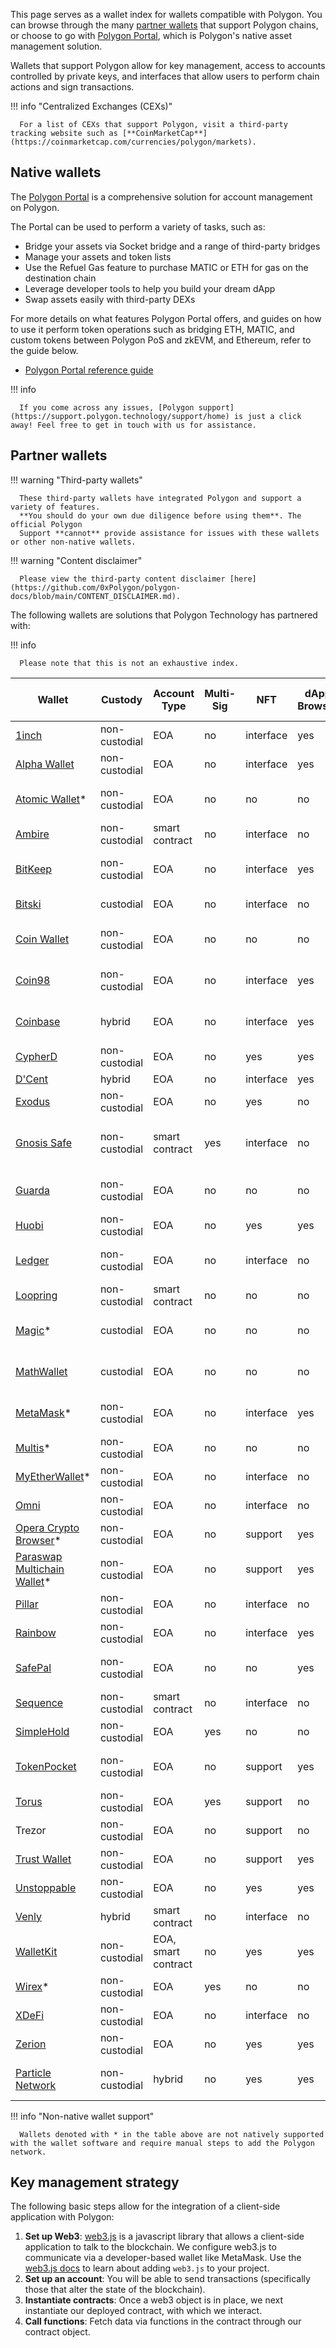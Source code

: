 This page serves as a wallet index for wallets compatible with Polygon. You can browse through the many [partner wallets](#partner-wallets) that support Polygon chains, or choose to go with [Polygon Portal](#native-wallets), which is Polygon's native asset management solution.

Wallets that support Polygon allow for key management, access to accounts controlled by
private keys, and interfaces that allow users to perform chain actions and sign transactions.

!!! info "Centralized Exchanges (CEXs)"

      For a list of CEXs that support Polygon, visit a third-party tracking website such as [**CoinMarketCap**](https://coinmarketcap.com/currencies/polygon/markets).

## Native wallets

The [Polygon Portal](https://portal.polygon.technology) is a comprehensive solution for account management on Polygon.

The Portal can be used to perform a variety of tasks, such as:

- Bridge your assets via Socket bridge and a range of third-party bridges
- Manage your assets and token lists
- Use the Refuel Gas feature to purchase MATIC or ETH for gas on the destination chain
- Leverage developer tools to help you build your dream dApp
- Swap assets easily with third-party DEXs

For more details on what features Polygon Portal offers, and guides on how to use it perform token operations such as bridging ETH, MATIC, and custom tokens between Polygon PoS and zkEVM, and Ethereum, refer to the guide below.

- [Polygon Portal reference guide](../wallets/portal.md)

!!! info

      If you come across any issues, [Polygon support](https://support.polygon.technology/support/home) is just a click away! Feel free to get in touch with us for assistance.

## Partner wallets

!!! warning "Third-party wallets"

      These third-party wallets have integrated Polygon and support a variety of features.
      **You should do your own due diligence before using them**. The official Polygon
      Support **cannot** provide assistance for issues with these wallets or other non-native wallets.

!!! warning "Content disclaimer"

      Please view the third-party content disclaimer [here](https://github.com/0xPolygon/polygon-docs/blob/main/CONTENT_DISCLAIMER.md).

The following wallets are solutions that Polygon Technology has partnered with:

!!! info

      Please note that this is not an exhaustive index.

| Wallet                                                                                               | Custody       | Account Type   | Multi-Sig | NFT       | dApp Browser | Bridge Support | Fiat On-Ramp | Platforms                         |
| ---------------------------------------------------------------------------------------------------- | ------------- | -------------- | --------- | --------- | ------------ | -------------- | ------------ | --------------------------------- |
| [1inch](https://1inch.io/wallet/)                                                                    | non-custodial | EOA            | no        | interface | yes          | yes            | yes          | mobile                            |
| [Alpha Wallet](https://alphawallet.com/)                                                             | non-custodial | EOA            | no        | interface | yes          | yes            | yes          | mobile, api/sdk                   |
| [Atomic Wallet](https://atomicwallet.io/)*                                                           | non-custodial | EOA            | no        | no        | no           | no             | yes          | mobile, desktop, api/sdk          |
| [Ambire](https://www.ambire.com/)                                                                    | non-custodial | smart contract | no        | interface | no           | yes            | yes          | browser                           |
| [BitKeep](https://bitkeep.com/)                                                                      | non-custodial | EOA            | no        | interface | yes          | yes            | yes          | mobile, browser extension         |
| [Bitski](https://www.bitski.com/)                                                                    | custodial     | EOA            | no        | interface | no           | yes            | no           | browser, api/sdk                  |
| [Coin Wallet](https://coin.space/)                                                                   | non-custodial | EOA            | no        | no        | no           | no             | yes          | mobile, browser, desktop          |
| [Coin98](https://coin98.com/wallet)                                                                  | non-custodial | EOA            | no        | interface | yes          | yes            | yes          | mobile, browser, api/sdk          |
| [Coinbase](https://www.coinbase.com/wallet)                                                          | hybrid        | EOA            | no        | interface | yes          | yes            | yes          | mobile, browser, api/sdk          |
| [CypherD](https://cypherd.io/)                                                                       | non-custodial | EOA            | no        | yes       | yes          | yes            | yes          | mobile                            |
| [D'Cent](https://dcentwallet.com/)                                                                   | hybrid        | EOA            | no        | interface | yes          | yes            | no           | mobile                            |
| [Exodus](https://www.exodus.com/)                                                                    | non-custodial | EOA            | no        | yes       | no           | no             | yes          | mobile, desktop                   |
| [Gnosis Safe](https://gnosis-safe.io/)                                                               | non-custodial | smart contract | yes       | interface | no           | no             | no           | mobile, browser, desktop, api/sdk |
| [Guarda](https://guarda.com/)                                                                        | non-custodial | EOA            | no        | no        | no           | yes            | yes          | mobile, browser, desktop          |
| [Huobi](https://www.itoken.com/en)                                                                   | non-custodial | EOA            | no        | yes       | yes          | yes            | no           | mobile                            |
| [Ledger](https://www.ledger.com/)                                                                    | non-custodial | EOA            | no        | interface | no           | no             | yes          | hardware, mobile, desktop         |
| [Loopring](https://loopring.io/#/)                                                                   | non-custodial | smart contract | no        | no        | no           | no             | no           | mobile, api/sdk                   |
| [Magic](https://fortmatic.com/)*                                                                     | custodial     | EOA            | no        | no        | no           |                |              | mobile, browser, api/sdk          |
| [MathWallet](https://mathwallet.org/en-us/)                                                          | custodial     | EOA            | no        | no        | no           | yes            | yes          | mobile, browser, api/sdk          |
| [MetaMask](https://metamask.io/)*                                                                    | non-custodial | EOA            | no        | interface | yes          | no             | no           | mobile, browser, api/sdk          |
| [Multis](https://multis.co/)*                                                                        | non-custodial | EOA            | no        | no        | no           |                | yes          | mobile, desktop                   |
| [MyEtherWallet](https://www.myetherwallet.com/)*                                                     | non-custodial | EOA            | no        | interface | no           |                | yes          | mobile                            |
| [Omni](https://omni.app/)                                                                            | non-custodial | EOA            | no        | interface | no           | yes            |              | mobile, api/sdk                   |
| [Opera Crypto Browser](https://www.opera.com/crypto/next)*                                           | non-custodial | EOA            | no        | support   | yes          |                |              | mobile, browser                   |
| [Paraswap Multichain Wallet](https://apps.apple.com/dz/app/paraswap-multichain-wallet/id1584610690)* | non-custodial | EOA            | no        | support   | yes          |                |              | Apple iOS                         |
| [Pillar](https://www.pillar.fi/)                                                                     | non-custodial | EOA            | no        | interface | no           |                | yes          | mobile                            |
| [Rainbow](https://rainbow.me/)                                                                       | non-custodial | EOA            | no        | interface | yes          |                | no           | mobile, api/sdk                   |
| [SafePal](https://safepal.io/)                                                                       | non-custodial | EOA            | no        | no        | yes          | yes            |              | hardware, mobile, api/sdk         |
| [Sequence](https://sequence.app/auth)                                                                | non-custodial | smart contract | no        | interface | no           |                |              | browser, api/sdk                  |
| [SimpleHold](https://simplehold.io/)                                                                 | non-custodial | EOA            | yes       | no        | no           |                | yes          | mobile, api/sdk                   |
| [TokenPocket](https://www.tokenpocket.pro/en)                                                        | non-custodial | EOA            | no        | support   | yes          | yes            | yes          | mobile, browser, api/sdk          |
| [Torus](https://toruswallet.io/)                                                                     | non-custodial | EOA            | yes       | support   | no           | no             | no           | browser, api/sdk                  |
| Trezor                                                                                               | non-custodial | EOA            | no        | support   | no           |                |              | hardware, mobile                  |
| [Trust Wallet](https://trustwallet.com/)                                                             | non-custodial | EOA            | no        | support   | yes          |                | yes          | mobile                            |
| [Unstoppable](https://unstoppable.money/)                                                            | non-custodial | EOA            | no        | yes       | yes          |                | no           | mobile, api/sdk                   |
| [Venly](https://www.venly.io/)                                                                       | hybrid        | smart contract | no        | interface | no           |                |              | browser, api/sdk                  |
| [WalletKit](https://walletkit.com)                                                                   | non-custodial | EOA, smart contract            | no        | yes       | yes          |        yes        | no           | browser, mobile, api/sdk                   |
| [Wirex](https://wirexapp.com/en/wirex-wallet)*                                                       | non-custodial | EOA            | yes       | no        | no           |                |              | mobile                            |
| [XDeFi](https://www.xdefi.io/)                                                                       | non-custodial | EOA            | no        | interface | no           | no             | no           | browser                           |
| [Zerion](https://zerion.io/)                                                                         | non-custodial | EOA            | no        | yes       | yes          | yes            |              | mobile, browser                   |
| [Particle Network](https://particle.network)                                                         | non-custodial | hybrid         | no        | yes       | yes          | yes            | yes          | mobile, browser, api/sdk          |

!!! info "Non-native wallet support"

      Wallets denoted with * in the table above are not natively supported with the wallet software and require manual steps to add the Polygon network.

## Key management strategy

The following basic steps allow for the integration of a client-side application with Polygon:

1. **Set up Web3**: [web3.js](https://web3js.readthedocs.io/) is a javascript library that
   allows a client-side application to talk to the blockchain. We configure web3.js to communicate
   via a developer-based wallet like MetaMask. Use the [web3.js docs](https://web3js.readthedocs.io/en/v1.2.2/getting-started.html#adding-web3-js) to learn about adding `web3.js` to your project.
2. **Set up an account**: You will be able to send transactions (specifically those that alter the
   state of the blockchain).
3. **Instantiate contracts**: Once a web3 object is in place, we next instantiate our deployed contract,
   with which we interact.
4. **Call functions**: Fetch data via functions in the contract through our contract object.
